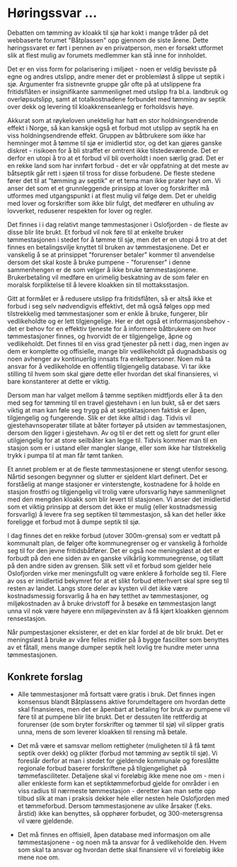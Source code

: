 # Høringssvar ...

Debatten om tømming av kloakk til sjø har kokt i mange tråder på det webbaserte forumet "Båtplassen" opp gjennom de siste årene.  Dette høringssvaret er ført i pennen av en privatperson, men er forsøkt utformet slik at flest mulig av forumets medlemmer kan stå inne for innholdet.

Det er en viss form for polarisering i miljøet - noen er veldig bevisste på egne og andres utslipp, andre mener det er problemløst å slippe ut septik i sjø.  Argumenter fra sistnevnte gruppe går ofte på at utslippene fra fritidsflåten er insignifikante sammenlignet med utslipp fra bl.a. landbruk og overløpsutslipp, samt at totalkostnadene forbundet med tømming av septik over dekk og levering til kloakkrenseanlegg er forholdsvis høye.

Akkurat som at røykeloven unektelig har hatt en stor holdningsendrende effekt i Norge, så kan kanskje også et forbud mot utslipp av septik ha en viss holdningsendrende effekt.  Gruppen av båtbrukere som ikke har hemninger mot å tømme til sjø er imidlertid stor, og det kan gjøres ganske diskret - risikoen for å bli straffet er omtrent ikke tilstedeværende.  Det er derfor en utopi å tro at et forbud vil bli overholdt i noen særlig grad.  Det er en rekke land som har innført forbud - det er vår oppfatning at det meste av båtseptik går rett i sjøen til tross for disse forbudene.  De fleste stedene fører det til at "tømming av septik" er et tema man ikke prater høyt om.  Vi anser det som et et grunnleggende prinsipp at lover og forskrifter må utformes med utgangspunkt i at flest mulig vil følge dem.  Det er uheldig med lover og forskrifter som ikke blir fulgt, det medfører en uthuling av lovverket, reduserer respekten for lover og regler.

Det finnes i i dag relativt mange tømmestasjoner i Oslofjorden - de fleste av disse blir lite brukt.  Et forbud vil nok føre til at enkelte bruker tømmestasjonen i stedet for å tømme til sjø, men det er en utopi å tro at det finnes en betalingsvilje knyttet til bruken av tømmestasjonene.  Det er vanskelig å se at prinsippet "forurenser betaler" kommer til anvendelse dersom det skal koste å bruke pumpene - "forurenser" i denne sammenhengen er de som velger å ikke bruke tømmestasjonene.  Brukerbetaling vil medføre en urimelig beskatning av de som føler en moralsk forpliktelse til å levere kloakken sin til mottaksstasjon.

Gitt at formålet er å redusere utslipp fra fritidsflåten, så er altså ikke et forbud i seg selv nødvendigvis effektivt, det må også følges opp med tilstrekkelig med tømmestasjoner som er enkle å bruke, fungerer, blir vedlikeholdte og er lett tilgjengelige.  Her er det også et informasjonsbehov - det er behov for en effektiv tjeneste for å informere båtbrukere om hvor tømmestasjoner finnes, og hvorvidt de er tilgjengelige, åpne og vedlikeholdt.  Det finnes til en viss grad tjenester på nett i dag, men ingen av dem er komplette og offisielle, mange blir vedlikeholdt på dugnadsbasis og noen avhenger av kontinuerlig innsats fra enkeltpersoner.  Noen må ta ansvar for å vedlikeholde en offentlig tilgjengelig database.  Vi tar ikke stilling til hvem som skal gjøre dette eller hvordan det skal finansieres, vi bare konstanterer at dette er viktig.

Dersom man har valget mellom å tømme septiken midtfjords eller å ta den med seg for tømming til en travel gjestehavn i en lun bukt, så er det særs viktig at man kan føle seg trygg på at septiktasjonen faktisk er åpen, tilgjengelig og fungerende.  Slik er det ikke alltid i dag.  Tidvis vil gjestehavnsoperatør tillate at båter fortøyer på utsiden av tømmestasjonen, dersom den ligger i gjestehavn.  Av og til er det rett og slett for grunt eller utilgjengelig for at store seilbåter kan legge til.  Tidvis kommer man til en stasjon som er i ustand eller mangler slange, eller som ikke har tilstrekkelig trykk i pumpa til at man får tømt tanken.

Et annet problem er at de fleste tømmestasjonene er stengt utenfor sesong.  Nårtid sesongen begynner og slutter er sjeldent klart definert.  Det er forståelig at mange stasjoner er vinterstengte, kostnadene for å holde en stasjon frostfri og tilgjengelig vil trolig være uforsvarlig høye sammenlignet med den mengden kloakk som blir levert til stasjonen.  Vi anser det imidlertid som et viktig prinsipp at dersom det ikke er mulig (eller kostnadsmessig forsvarlig) å levere fra seg septiken til tømmestasjon, så kan det heller ikke foreligge et forbud mot å dumpe septik til sjø.

I dag finnes det en rekke forbud (utover 300m-grensa) som er vedtatt på kommunalt plan, de følger ofte kommunegrenser og er vanskelig å forholde seg til for den jevne fritidsbåtfører.  Det er også noe meningsløst at det er forbudt på den ene siden av en ganske vilkårlig kommunegrense, og tillatt på den andre siden av grensen.  Slik sett vil et forbud som gjelder hele Oslofjorden virke mer meningsfullt og være enklere å forholde seg til.  Flere av oss er imidlertid bekymret for at et slikt forbud etterhvert skal spre seg til resten av landet.  Langs store deler av kysten vil det ikke være kostnadsmessig forsvarlig å ha en høy tetthet av tømmestasjoner, og miljøkostnaden av å bruke drivstoff for å besøke en tømmestasjon langt unna vil nok være høyere enn miljøgevinsten av å få kjørt kloakken gjennom rensestasjon.

Når pumpestasjoner eksisterer, er det en klar fordel at de blir brukt.  Det er meningsløst å bruke av våre felles midler på å bygge fasciliter som benyttes av et fåtall, mens mange dumper septik helt lovlig tre hundre meter unna tømmestasjonen.

## Konkrete forslag

* Alle tømmestasjoner må fortsatt være gratis i bruk.  Det finnes ingen konsensus blandt Båtplassens aktive forumdeltagere om hvordan dette skal finansieres, men det er åpenbart at betaling for bruk av pumpene vil føre til at pumpene blir lite brukt.  Det er dessuten lite rettferdig at forurenser (de som bryter forskrifter og tømmer til sjø) vil slipper gratis unna, mens de som leverer kloakken til rensing må betale.

* Det må være et samsvar mellom rettigheter (muligheten til å få tømt septik over dekk) og plikter (forbud mot tømming av septik til sjø).  Vi foreslår derfor at man i stedet for gjeldende kommunale og foreslåtte regionale forbud baserer forskriftene på tilgjengelighet på tømmefasciliteter.  Detaljene skal vi foreløbig ikke mene noe om - men i aller enkleste form kan et septiktømmeforbud gjelde for områder i en viss radius til nærmeste tømmestasjon - deretter kan man sette opp tilbud slik at man i praksis dekker hele eller nesten hele Oslofjorden med et tømmeforbud.  Dersom tømmestasjonene av ulike årsaker (f.eks. årstid) ikke kan benyttes, så opphører forbudet, og 300-metersgrensa vil være gjeldende.

* Det må finnes en offisiell, åpen database med informasjon om alle tømmestasjonene - og noen må ta ansvar for å vedlikeholde den.  Hvem som skal ta ansvar og hvordan dette skal finansiere vil vi foreløbig ikke mene noe om.
